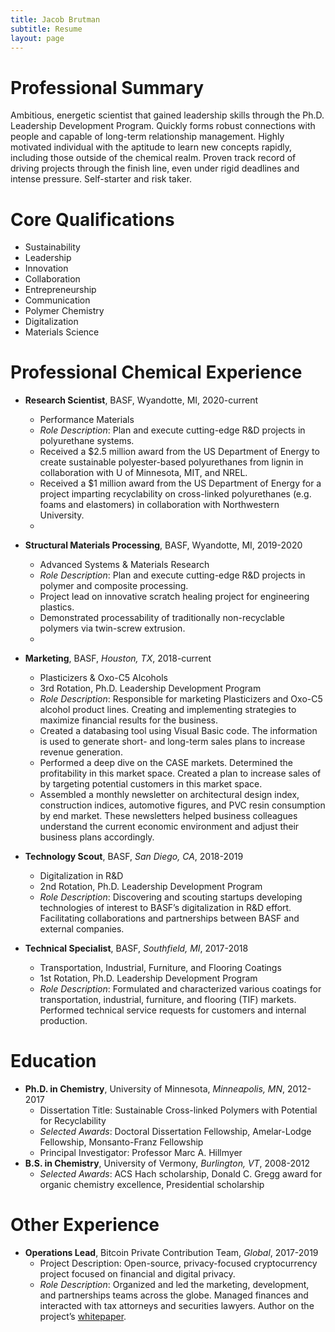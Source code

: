 ```yaml
---
title: Jacob Brutman
subtitle: Resume
layout: page
---
```


# Professional Summary
Ambitious, energetic scientist that gained leadership skills through the Ph.D. Leadership Development Program. Quickly forms robust connections with people and capable of long-term relationship management. Highly motivated individual with the aptitude to learn new concepts rapidly, including those outside of the chemical realm. Proven track record of driving projects through the finish line, even under rigid deadlines and intense pressure. Self-starter and risk taker.

# Core Qualifications
- Sustainability
- Leadership
- Innovation
- Collaboration
- Entrepreneurship
- Communication
- Polymer Chemistry
- Digitalization
- Materials Science

# Professional Chemical Experience
- **Research Scientist**, BASF, Wyandotte, MI, 2020-current
  - Performance Materials
  - *Role Description*: Plan and execute cutting-edge R&D projects in polyurethane systems.
  - Received a $2.5 million award from the US Department of Energy to create sustainable polyester-based polyurethanes from lignin in collaboration with U of Minnesota, MIT, and NREL.
  - Received a $1 million award from the US Department of Energy for a project imparting recyclability on cross-linked polyurethanes (e.g. foams and elastomers) in collaboration with Northwestern University.
  - 
- **Structural Materials Processing**, BASF, Wyandotte, MI, 2019-2020
  - Advanced Systems & Materials Research
  - *Role Description*: Plan and execute cutting-edge R&D projects in polymer and composite processing.
  - Project lead on innovative scratch healing project for engineering plastics.
  - Demonstrated processability of traditionally non-recyclable polymers via twin-screw extrusion.
  - 
- **Marketing**, BASF, *Houston, TX*, 2018-current
  - Plasticizers & Oxo-C5 Alcohols
  - 3rd Rotation, Ph.D. Leadership Development Program
  - *Role Description*: Responsible for marketing Plasticizers and Oxo-C5 alcohol product lines. Creating and implementing strategies to maximize financial results for the business.
  - Created a databasing tool using Visual Basic code. The information is used to generate short- and long-term sales plans to increase revenue generation.
  - Performed a deep dive on the CASE markets. Determined the profitability in this market space. Created a plan to increase sales of by targeting potential customers in this market space.
  - Assembled a monthly newsletter on architectural design index, construction indices, automotive figures, and PVC resin consumption by end market. These newsletters helped business colleagues understand the current economic environment and adjust their business plans accordingly.

- **Technology Scout**, BASF, *San Diego, CA*, 2018-2019
  - Digitalization in R&D
  - 2nd Rotation, Ph.D. Leadership Development Program
  - *Role Description*: Discovering and scouting startups developing technologies of interest to BASF’s digitalization in R&D effort. Facilitating collaborations and partnerships between BASF and external companies.
- **Technical Specialist**, BASF, *Southfield, MI*, 2017-2018
  - Transportation, Industrial, Furniture, and Flooring Coatings
  - 1st Rotation, Ph.D. Leadership Development Program
  - *Role Description*: Formulated and characterized various coatings for transportation, industrial, furniture, and flooring (TIF) markets. Performed technical service requests for customers and internal production.

# Education
- **Ph.D. in Chemistry**, University of Minnesota, *Minneapolis, MN*, 2012-2017
  - Dissertation Title: Sustainable Cross-linked Polymers with Potential for Recyclability
  - *Selected Awards*: Doctoral Dissertation Fellowship, Amelar-Lodge Fellowship, Monsanto-Franz Fellowship
  - Principal Investigator: Professor Marc A. Hillmyer
- **B.S. in Chemistry**, University of Vermony, *Burlington, VT*, 2008-2012
  - *Selected Awards*: ACS Hach scholarship, Donald C. Gregg award for organic chemistry excellence, Presidential scholarship

# Other Experience
- **Operations Lead**, Bitcoin Private Contribution Team, *Global*, 2017-2019
	- Project Description: Open-source, privacy-focused cryptocurrency project focused on financial and digital privacy.
	- *Role Description*: Organized and led the marketing, development, and partnerships teams across the globe. Managed finances and interacted with tax attorneys and securities lawyers. Author on the project’s [whitepaper](https://btcprivate.org/whitepaper.pdf).
